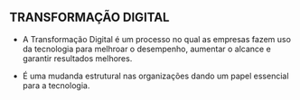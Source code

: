 ## TRANSFORMAÇÃO DIGITAL
- A Transformação Digital é um processo no qual as empresas fazem uso da tecnologia para melhroar o desempenho, aumentar o alcance e garantir resultados melhores.

- É uma mudanda estrutural nas organizações dando um papel essencial para a tecnologia.